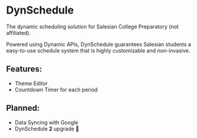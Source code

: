 # DynSchedule
The dynamic scheduling solution for Salesian College Preparatory (not affiliated).

Powered using Dynamic APIs, DynSchedule guarantees Salesian students a easy-to-use schedule system that is highly customizable and non-invasive.

## Features:
- Theme Editor
- Countdown Timer for each period

## Planned:
- Data Syncing with Google
- DynSchedule **2** upgrade 🤫